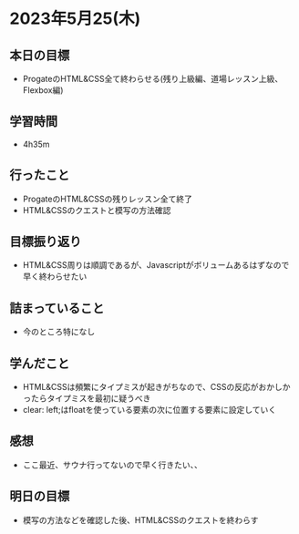 # 2023年5月25(木)

## 本日の目標
- ProgateのHTML&CSS全て終わらせる(残り上級編、道場レッスン上級、Flexbox編)

## 学習時間
- 4h35m

## 行ったこと
- ProgateのHTML&CSSの残りレッスン全て終了
- HTML&CSSのクエストと模写の方法確認
   
## 目標振り返り
- HTML&CSS周りは順調であるが、Javascriptがボリュームあるはずなので早く終わらせたい

## 詰まっていること
- 今のところ特になし

## 学んだこと
- HTML&CSSは頻繁にタイプミスが起きがちなので、CSSの反応がおかしかったらタイプミスを最初に疑うべき
- clear: left;はfloatを使っている要素の次に位置する要素に設定していく

## 感想
- ここ最近、サウナ行ってないので早く行きたい、、

## 明日の目標
- 模写の方法などを確認した後、HTML&CSSのクエストを終わらす